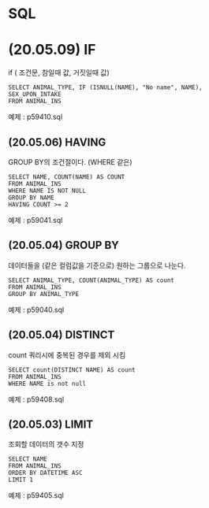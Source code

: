 # SQL

# (20.05.09) IF
if ( 조건문, 참일때 값, 거짓일때 값)

```
SELECT ANIMAL_TYPE, IF (ISNULL(NAME), "No name", NAME), SEX_UPON_INTAKE
FROM ANIMAL_INS
```

예제 : p59410.sql

## (20.05.06) HAVING
GROUP BY의 조건절이다. (WHERE 같은)

```
SELECT NAME, COUNT(NAME) AS COUNT
FROM ANIMAL_INS
WHERE NAME IS NOT NULL
GROUP BY NAME 
HAVING COUNT >= 2
```

예제 : p59041.sql

## (20.05.04) GROUP BY
데이터들을 (같은 컬럼값을 기준으로) 원하는 그룹으로 나눈다.

```
SELECT ANIMAL_TYPE, COUNT(ANIMAL_TYPE) AS count
FROM ANIMAL_INS
GROUP BY ANIMAL_TYPE
``` 

예제 : p59040.sql

## (20.05.04) DISTINCT
count 쿼리시에 중복된 경우를 제외 시킴

```
SELECT count(DISTINCT NAME) AS count
FROM ANIMAL_INS
WHERE NAME is not null
```

예제 : p59408.sql 

## (20.05.03) LIMIT
조회할 데이터의 갯수 지정

```
SELECT NAME
FROM ANIMAL_INS
ORDER BY DATETIME ASC
LIMIT 1
```

예제 : p59405.sql

